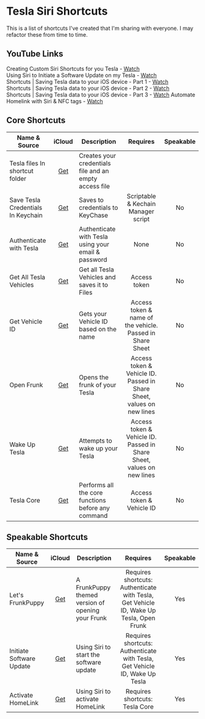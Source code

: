 # Tesla Siri Shortcuts

This is a list of shortcuts I've created that I'm sharing with everyone. I may refactor these from time to time.

## YouTube Links

Creating Custom Siri Shortcuts for you Tesla - [Watch](https://youtu.be/I8koTRZGmIw)  
Using Siri to Initiate a Software Update on my Tesla - [Watch](https://youtu.be/PLJmQWN9qY8)  
Shortcuts | Saving Tesla data to your iOS device - Part 1 - [Watch](https://youtu.be/gLXSNbGiz0w)  
Shortcuts | Saving Tesla data to your iOS device - Part 2 - [Watch](https://youtu.be/3NFJYktEmvQ)  
Shortcuts | Saving Tesla data to your iOS device - Part 3 - [Watch](https://youtu.be/N3f0XRcMDlc)
Automate Homelink with Siri & NFC tags - [Watch](https://youtu.be/M7ipJ98m9Uc)

## Core Shortcuts
| Name & Source | iCloud | Description | Requires | Speakable |
| ------------- | :----: | ----------- | :-------------: | :-------: |
| Tesla files In shortcut folder | [Get](https://www.icloud.com/shortcuts/62309c5754a84516a04f0a93cd22174a) | Creates your credentials file and an empty access file 
| Save Tesla Credentials In Keychain | [Get](https://www.icloud.com/shortcuts/add3364aa33e4d07bac8ed87d7561ddf) | Saves to credentials to KeyChase | Scriptable & Kechain Manager script | No |
| Authenticate with Tesla | [Get](https://www.icloud.com/shortcuts/cbb40ad31e9646faa280c06fa8ce4d73) | Authenticate with Tesla using your email & password | None | No |
| Get All Tesla Vehicles | [Get](https://www.icloud.com/shortcuts/83b22ed1f8884297965c378f5748f737) | Get all Tesla Vehicles and saves it to Files | Access token | No |
| Get Vehicle ID | [Get](https://www.icloud.com/shortcuts/1ebe29240bb740d99d353d7a202eb015) | Gets your Vehicle ID based on the name | Access token & name of the vehicle. Passed in Share Sheet | No |
| Open Frunk | [Get](https://www.icloud.com/shortcuts/3af21c1fe8c44e99adc6fa2110e96f48) | Opens the frunk of your Tesla | Access token & Vehicle ID. Passed in Share Sheet, values on new lines | No |
| Wake Up Tesla | [Get](https://www.icloud.com/shortcuts/5b19450f575b4a12b9ab1699157d31e3) | Attempts to wake up your Tesla | Access token & Vehicle ID. Passed in Share Sheet, values on new lines | No |
| Tesla Core | [Get](https://www.icloud.com/shortcuts/ceb4fab177e34b01807104f7dad76727) | Performs all the core functions before any command | Access token & Vehicle ID | No |


## Speakable Shortcuts
| Name & Source | iCloud | Description | Requires | Speakable |
| ------------- | :----: | ----------- | :-------------: | :-------: |
| Let's FrunkPuppy | [Get](https://www.icloud.com/shortcuts/5f5eaa60e86d43a98c29b1486a954286) | A FrunkPuppy themed version of opening your Frunk | Requires shortcuts: Authenticate with Tesla, Get Vehicle ID, Wake Up Tesla, Open Frunk | Yes |
| Initiate Software Update | [Get](https://www.icloud.com/shortcuts/8754a99b8c61417da17f6613eeb537e8) | Using Siri to start the software update | Requires shortcuts: Authenticate with Tesla, Get Vehicle ID, Wake Up Tesla | Yes |
| Activate HomeLink | [Get](https://www.icloud.com/shortcuts/5875dc830fa347ac8d71d62f82bf0c12) | Using Siri to activate HomeLink | Requires shortcuts: Tesla Core | Yes |
